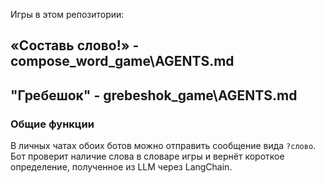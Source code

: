 Игры в этом репозитории:
## «Составь слово!»  - compose_word_game\AGENTS.md
## "Гребешок" -  grebeshok_game\AGENTS.md

### Общие функции

В личных чатах обоих ботов можно отправить сообщение вида `?слово`. Бот
проверит наличие слова в словаре игры и вернёт короткое определение,
полученное из LLM через LangChain.
